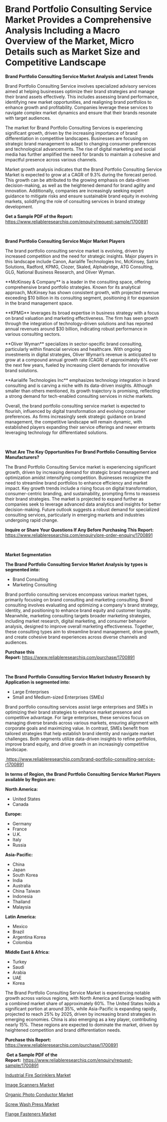 <p><h1>Brand Portfolio Consulting Service Market Provides a Comprehensive Analysis Including a Macro Overview of the Market, Micro Details such as Market Size and Competitive Landscape</h1></p><p><strong>Brand Portfolio Consulting Service Market Analysis and Latest Trends</strong></p>
<p><p>Brand Portfolio Consulting Service involves specialized advisory services aimed at helping businesses optimize their brand strategies and manage their brand assets effectively. This includes assessing brand performance, identifying new market opportunities, and realigning brand portfolios to enhance growth and profitability. Companies leverage these services to navigate complex market dynamics and ensure that their brands resonate with target audiences.</p><p>The market for Brand Portfolio Consulting Services is experiencing significant growth, driven by the increasing importance of brand differentiation in competitive landscapes. Businesses are focusing on strategic brand management to adapt to changing consumer preferences and technological advancements. The rise of digital marketing and social media has further amplified the need for brands to maintain a cohesive and impactful presence across various channels.</p><p>Market growth analysis indicates that the Brand Portfolio Consulting Service Market is expected to grow at a CAGR of 9.3% during the forecast period. This growth can be attributed to the growing emphasis on data-driven decision-making, as well as the heightened demand for brand agility and innovation. Additionally, companies are increasingly seeking expert guidance to mitigate risks and ensure sustainable brand equity in evolving markets, solidifying the role of consulting services in brand strategy development.</p></p>
<p><strong>Get a Sample PDF of the Report:&nbsp;</strong> <a href="https://www.reliableresearchiq.com/enquiry/request-sample/1700891?utm_campaign=1106&utm_medium=2&utm_source=Github&utm_content=ia&utm_term=21102024&utm_id=brand-portfolio-consulting-service">https://www.reliableresearchiq.com/enquiry/request-sample/1700891</a></p>
<p>&nbsp;</p>
<p><strong>Brand Portfolio Consulting Service Major Market Players</strong></p>
<p><p>The brand portfolio consulting service market is evolving, driven by increased competition and the need for strategic insights. Major players in this landscape include Canon, Aarialife Technologies Inc, McKinsey, Satrix Solutions, Radford, KPMG, Clozer, Skaled, Alphabridge, ATG Consulting, GLG, National Business Research, and Oliver Wyman.</p><p>**McKinsey & Company** is a leader in the consulting space, offering comprehensive brand portfolio strategies. Known for its analytical approach, McKinsey has shown consistent growth, with projected revenue exceeding $10 billion in its consulting segment, positioning it for expansion in the brand management space.</p><p>**KPMG** leverages its broad expertise in business strategy with a focus on brand valuation and marketing effectiveness. The firm has seen growth through the integration of technology-driven solutions and has reported annual revenues around $30 billion, indicating robust performance in various consulting sectors.</p><p>**Oliver Wyman** specializes in sector-specific brand consulting, particularly within financial services and healthcare. With ongoing investments in digital strategies, Oliver Wyman’s revenue is anticipated to grow at a compound annual growth rate (CAGR) of approximately 6% over the next few years, fueled by increasing client demands for innovative brand solutions.</p><p>**Aarialife Technologies Inc** emphasizes technology integration in brand consulting and is carving a niche with its data-driven insights. Although smaller than others mentioned, its growth trajectory is promising, reflecting a strong demand for tech-enabled consulting services in niche markets.</p><p>Overall, the brand portfolio consulting service market is expected to flourish, influenced by digital transformation and evolving consumer preferences. As firms increasingly seek strategic guidance on brand management, the competitive landscape will remain dynamic, with established players expanding their service offerings and newer entrants leveraging technology for differentiated solutions.</p></p>
<p>&nbsp;</p>
<p><strong>What Are The Key Opportunities For Brand Portfolio Consulting Service Manufacturers?</strong></p>
<p><p>The Brand Portfolio Consulting Service market is experiencing significant growth, driven by increasing demand for strategic brand management and optimization amidst intensifying competition. Businesses recognize the need to streamline brand portfolios to enhance efficiency and market impact. Key growth trends include a rising focus on digital transformation, consumer-centric branding, and sustainability, prompting firms to reassess their brand strategies. The market is projected to expand further as companies seek to leverage advanced data analytics and insights for better decision-making. Future outlook suggests a robust demand for specialized consulting services, particularly in emerging markets and industries undergoing rapid change.</p></p>
<p><strong>Inquire or Share Your Questions If Any Before Purchasing This Report:</strong> <a href="https://www.reliableresearchiq.com/enquiry/pre-order-enquiry/1700891?utm_campaign=1106&utm_medium=2&utm_source=Github&utm_content=ia&utm_term=21102024&utm_id=brand-portfolio-consulting-service">https://www.reliableresearchiq.com/enquiry/pre-order-enquiry/1700891</a></p>
<p>&nbsp;</p>
<p><strong>Market Segmentation</strong></p>
<p><strong>The Brand Portfolio Consulting Service Market Analysis by types is segmented into:</strong></p>
<p><ul><li>Brand Consulting</li><li>Marketing Consulting</li></ul></p>
<p><p>Brand portfolio consulting services encompass various market types, primarily focusing on brand consulting and marketing consulting. Brand consulting involves evaluating and optimizing a company's brand strategy, identity, and positioning to enhance brand equity and customer loyalty. Meanwhile, marketing consulting targets broader marketing strategies, including market research, digital marketing, and consumer behavior analysis, designed to improve overall marketing effectiveness. Together, these consulting types aim to streamline brand management, drive growth, and create cohesive brand experiences across diverse channels and audiences.</p></p>
<p><strong>Purchase this Report:&nbsp;</strong><a href="https://www.reliableresearchiq.com/purchase/1700891?utm_campaign=1106&utm_medium=2&utm_source=Github&utm_content=ia&utm_term=21102024&utm_id=brand-portfolio-consulting-service">https://www.reliableresearchiq.com/purchase/1700891</a></p>
<p>&nbsp;</p>
<p><strong>The Brand Portfolio Consulting Service Market Industry Research by Application is segmented into:</strong></p>
<p><ul><li>Large Enterprises</li><li>Small and Medium-sized Enterprises (SMEs)</li></ul></p>
<p><p>Brand portfolio consulting services assist large enterprises and SMEs in optimizing their brand strategies to enhance market presence and competitive advantage. For large enterprises, these services focus on managing diverse brands across various markets, ensuring alignment with corporate goals and maximizing value. In contrast, SMEs benefit from tailored strategies that help establish brand identity and navigate market challenges. Both segments utilize data-driven insights to refine portfolios, improve brand equity, and drive growth in an increasingly competitive landscape.</p></p>
<p><a href="https://www.reliableresearchiq.com/brand-portfolio-consulting-service-r1700891?utm_campaign=1106&utm_medium=2&utm_source=Github&utm_content=ia&utm_term=21102024&utm_id=brand-portfolio-consulting-service">&nbsp;https://www.reliableresearchiq.com/brand-portfolio-consulting-service-r1700891</a></p>
<p><strong>In terms of Region, the Brand Portfolio Consulting Service Market Players available by Region are:</strong></p>
<p>
    <p> <strong> North America: </strong>
        <ul>
            <li>United States</li>
            <li>Canada</li>
        </ul>
        </p> 
    <p> <strong> Europe: </strong>
        <ul>
            <li>Germany</li>
            <li>France</li>
            <li>U.K.</li>
            <li>Italy</li>
            <li>Russia</li>
        </ul>
        </p> 
    <p> <strong> Asia-Pacific: </strong>
        <ul>
            <li>China</li>
            <li>Japan</li>
            <li>South Korea</li>
            <li>India</li>
            <li>Australia</li>
            <li>China Taiwan</li>
            <li>Indonesia</li>
            <li>Thailand</li>
            <li>Malaysia</li>
        </ul>
        </p> 
    <p> <strong> Latin America: </strong>
        <ul>
            <li>Mexico</li>
            <li>Brazil</li>
            <li>Argentina Korea</li>
            <li>Colombia</li>
        </ul>
        </p> 
    <p> <strong> Middle East & Africa: </strong>
        <ul>
            <li>Turkey</li>
            <li>Saudi</li>
            <li>Arabia</li>
            <li>UAE</li>
            <li>Korea</li>
        </ul>
    </p>
    </p>
<p><p>The Brand Portfolio Consulting Service Market is experiencing notable growth across various regions, with North America and Europe leading with a combined market share of approximately 60%. The United States holds a significant portion at around 35%, while Asia-Pacific is expanding rapidly, projected to reach 25% by 2025, driven by increasing brand strategies in emerging economies. China is also emerging as a key player, contributing nearly 15%. These regions are expected to dominate the market, driven by heightened competition and brand differentiation needs.</p></p>
<p><strong>Purchase this Report: </strong><a href="https://www.reliableresearchiq.com/purchase/1700891?utm_campaign=1106&utm_medium=2&utm_source=Github&utm_content=ia&utm_term=21102024&utm_id=brand-portfolio-consulting-service">https://www.reliableresearchiq.com/purchase/1700891</a></p>
<p>&nbsp;<strong>Get a Sample PDF of the Report:&nbsp;&nbsp;</strong><a href="https://www.reliableresearchiq.com/enquiry/request-sample/1700891?utm_campaign=1106&utm_medium=2&utm_source=Github&utm_content=ia&utm_term=21102024&utm_id=brand-portfolio-consulting-service">https://www.reliableresearchiq.com/enquiry/request-sample/1700891</a></p>
<p><strong></strong></p>
<p><p><a href="https://issuu.com/reportprime-2/docs/industrial-fire-sprinklers-market-s_44ab977fae8711?utm_campaign=1106&utm_medium=2&utm_source=Github&utm_content=ia&utm_term=21102024&utm_id=brand-portfolio-consulting-service">Industrial Fire Sprinklers Market</a></p><p><a href="https://github.com/DorinaOsmani364/Market-Research-Report-List-1/blob/main/image-scanners-market.md?utm_campaign=1106&utm_medium=2&utm_source=Github&utm_content=ia&utm_term=21102024&utm_id=brand-portfolio-consulting-service">Image Scanners Market</a></p><p><a href="https://github.com/azucena6lzcou/Market-Research-Report-List-1/blob/main/organic-photo-conductor-market.md?utm_campaign=1106&utm_medium=2&utm_source=Github&utm_content=ia&utm_term=21102024&utm_id=brand-portfolio-consulting-service">Organic Photo Conductor Market</a></p><p><a href="https://www.linkedin.com/pulse/screw-wash-press-market-global-regional-analysis-focus-region-9ouie?utm_campaign=1106&utm_medium=2&utm_source=Github&utm_content=ia&utm_term=21102024&utm_id=brand-portfolio-consulting-service">Screw Wash Press Market</a></p><p><a href="https://issuu.com/reportprime-2/docs/flange-fasteners-market-size-2030.p_a00e5a7c92ee76?utm_campaign=1106&utm_medium=2&utm_source=Github&utm_content=ia&utm_term=21102024&utm_id=brand-portfolio-consulting-service">Flange Fasteners Market</a></p></p>